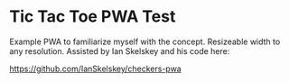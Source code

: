 # Tic Tac Toe PWA Test

Example PWA to familiarize myself with the concept.  Resizeable width to any resolution.  Assisted by Ian Skelskey and his code here:

https://github.com/IanSkelskey/checkers-pwa
